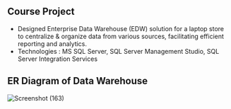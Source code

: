 ## Course Project
* Designed Enterprise Data Warehouse (EDW) solution for a laptop store to centralize & organize data from various sources, facilitating efficient reporting and analytics.
* Technologies : MS SQL Server, SQL Server Management Studio, SQL Server Integration Services
## ER Diagram of Data Warehouse
![Screenshot (163)](https://github.com/RamK021/SSMS_Projects/assets/116617204/24dbe4a7-7d9a-41cb-9434-1fa618826d19)
